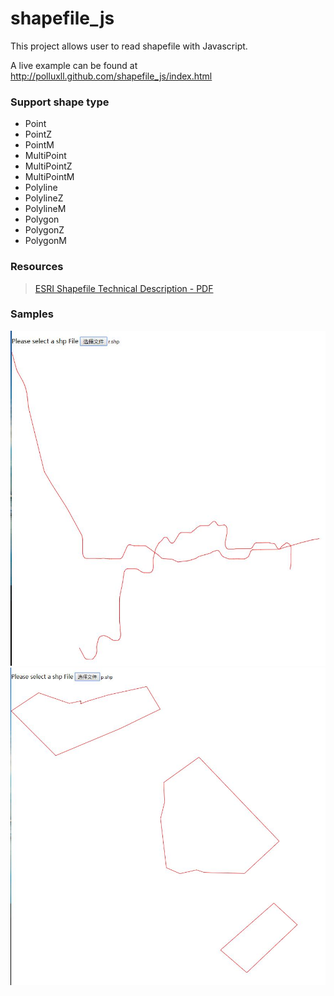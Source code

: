 shapefile_js
=========

This project allows user to read shapefile with Javascript. 

A live example can be found at
http://polluxll.github.com/shapefile_js/index.html

### Support shape type

+ Point
+ PointZ
+ PointM
+ MultiPoint
+ MultiPointZ
+ MultiPointM
+ Polyline
+ PolylineZ
+ PolylineM
+ Polygon
+ PolygonZ
+ PolygonM

### Resources

> [ESRI Shapefile Technical Description - PDF](http://www.esri.com/library/whitepapers/pdfs/shapefile.pdf)

### Samples

![mahua](image/polyline.jpg)
![mahua](image/polygon.jpg)

